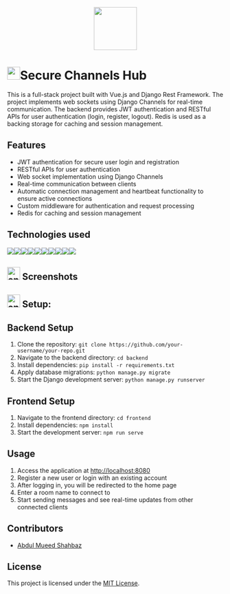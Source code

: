 <div align="center">
  <img src="https://media.giphy.com/media/MfnJATkfrAIBG/giphy.gif" width="100"/>
  
</div>

<h1><img src="https://media.giphy.com/media/hvRJCLFzcasrR4ia7z/giphy.gif" width="30px"/>Secure Channels Hub</h1>

This is a full-stack project built with Vue.js and Django Rest Framework. The project implements web sockets using Django Channels for real-time communication. The backend provides JWT authentication and RESTful APIs for user authentication (login, register, logout). Redis is used as a backing storage for caching and session management.

## Features

- JWT authentication for secure user login and registration
- RESTful APIs for user authentication
- Web socket implementation using Django Channels
- Real-time communication between clients
- Automatic connection management and heartbeat functionality to ensure active connections
- Custom middleware for authentication and request processing
- Redis for caching and session management


## Technologies used

<div style="display:flex">
  <img src="https://img.shields.io/badge/CSS3-1572B6?style=for-the-badge&logo=css3&logoColor=white" />
  <img src="https://img.shields.io/badge/JavaScript-323330?style=for-the-badge&logo=javascript&logoColor=F7DF1E" />
  <img src="https://img.shields.io/badge/Python-1572B6?style=for-the-badge&logo=python&logoColor=F7DF1E" />
  <img src="https://img.shields.io/badge/Django-323330?style=for-the-badge&logo=django&logoColor=F7DF1E" />
  <img src="https://img.shields.io/badge/Redis-white?style=for-the-badge&logo=redis&logoColor=red" />
  <img src="https://img.shields.io/badge/Pinia-orange?style=for-the-badge&logo=pinia&logoColor=red" />
  <img src="https://img.shields.io/badge/Pinia_Persistent-yellow?style=for-the-badge&logo=pinia&logoColor=red&color=orange" />
  <img src="https://img.shields.io/badge/json-5E5C5C?style=for-the-badge&logo=json&logoColor=white" />
  <img src="https://img.shields.io/badge/Vue.js-35495E?style=for-the-badge&logo=vuedotjs&logoColor=4FC08D" />  
  <img src="https://img.shields.io/badge/Django_Channels-blue?style=for-the-badge&logo=django&logoColor=yellow&color=blue" />  
</div>

<h2><img  width="30px" src="https://www.animatedimages.org/data/media/491/animated-television-image-0115.gif" border="0" alt="animated-television-image-0115" />
  Screenshots</h2>


<h2><img width="30px" src="https://www.animatedimages.org/data/media/318/animated-computer-smiley-image-0080.gif" border="0" alt="animated-computer-smiley-image-0080" />  Setup:</h2>


## Backend Setup

1. Clone the repository: `git clone https://github.com/your-username/your-repo.git`
2. Navigate to the backend directory: `cd backend`
3. Install dependencies: `pip install -r requirements.txt`
4. Apply database migrations: `python manage.py migrate`
5. Start the Django development server: `python manage.py runserver`

## Frontend Setup

1. Navigate to the frontend directory: `cd frontend`
2. Install dependencies: `npm install`
3. Start the development server: `npm run serve`

## Usage

1. Access the application at [http://localhost:8080](http://localhost:8080)
2. Register a new user or login with an existing account
3. After logging in, you will be redirected to the home page
4. Enter a room name to connect to
5. Start sending messages and see real-time updates from other connected clients


## Contributors

- [Abdul Mueed Shahbaz]([https://github.com/your-username](https://github.com/Abdul-Mueed-Shahbaz))

## License

This project is licensed under the [MIT License](LICENSE).

